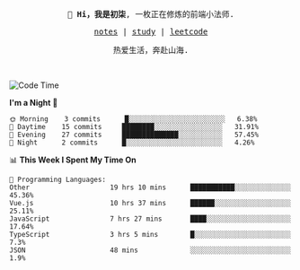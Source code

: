 <p align="center">
  <samp>
    <span><strong>👋 Hi，我是初柒</strong>,</span>
    <span>一枚正在修炼的前端小法师.</span>
  </samp>
</p>

<p align="center">
  <samp>
    <a href="https://www.wolai.com/dec-seven/wyPFvMTwAcD9muc6RMfThB">notes</a> |
    <a href="https://github.com/dec-seven/fe-study">study</a> |
    <a href="https://leetcode.cn/u/dec-seven/">leetcode</a>
  </samp>
</p>
<p align="center">
  <samp>
    <span>热爱生活，奔赴山海.</span>
  </samp>
</p>
<br>

<!--START_SECTION:waka-->
![Code Time](http://img.shields.io/badge/Code%20Time-34%20hrs%2057%20mins-blue)

**I'm a Night 🦉** 

```text
🌞 Morning    3 commits      █░░░░░░░░░░░░░░░░░░░░░░░░   6.38% 
🌆 Daytime    15 commits     ████████░░░░░░░░░░░░░░░░░   31.91% 
🌃 Evening    27 commits     ██████████████░░░░░░░░░░░   57.45% 
🌙 Night      2 commits      █░░░░░░░░░░░░░░░░░░░░░░░░   4.26%

```


📊 **This Week I Spent My Time On** 

```text
💬 Programming Languages: 
Other                    19 hrs 10 mins      ███████████░░░░░░░░░░░░░░   45.36% 
Vue.js                   10 hrs 37 mins      ██████░░░░░░░░░░░░░░░░░░░   25.11% 
JavaScript               7 hrs 27 mins       ████░░░░░░░░░░░░░░░░░░░░░   17.64% 
TypeScript               3 hrs 5 mins        █░░░░░░░░░░░░░░░░░░░░░░░░   7.3% 
JSON                     48 mins             ░░░░░░░░░░░░░░░░░░░░░░░░░   1.9%

```


<!--END_SECTION:waka-->

